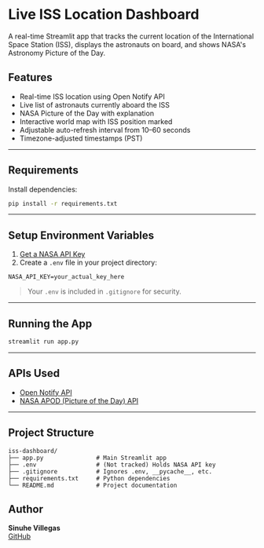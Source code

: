 # Live ISS Location Dashboard

A real-time Streamlit app that tracks the current location of the International Space Station (ISS), displays the astronauts on board, and shows NASA's Astronomy Picture of the Day.

## Features

- Real-time ISS location using Open Notify API
- Live list of astronauts currently aboard the ISS
- NASA Picture of the Day with explanation
- Interactive world map with ISS position marked
- Adjustable auto-refresh interval from 10–60 seconds
- Timezone-adjusted timestamps (PST)

---

## Requirements

Install dependencies:

```bash
pip install -r requirements.txt
```

---

## Setup Environment Variables

1. [Get a NASA API Key](https://api.nasa.gov/)
2. Create a `.env` file in your project directory:

```
NASA_API_KEY=your_actual_key_here
```

> Your `.env` is included in `.gitignore` for security.

---

##  Running the App

```bash
streamlit run app.py
```
---

##  APIs Used

- [Open Notify API](http://open-notify.org/Open-Notify-API/)
- [NASA APOD (Picture of the Day) API](https://api.nasa.gov/)

---

## Project Structure

```
iss-dashboard/
├── app.py               # Main Streamlit app
├── .env                 # (Not tracked) Holds NASA API key
├── .gitignore           # Ignores .env, __pycache__, etc.
├── requirements.txt     # Python dependencies
└── README.md            # Project documentation
```

##  Author

**Sinuhe Villegas**  
[GitHub](https://github.com/sinuhevillegas)
